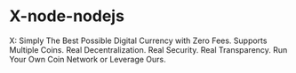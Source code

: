 # X-node-nodejs
X: Simply The Best Possible Digital Currency with Zero Fees. Supports Multiple Coins. Real Decentralization. Real Security. Real Transparency. Run Your Own Coin Network or Leverage Ours.
